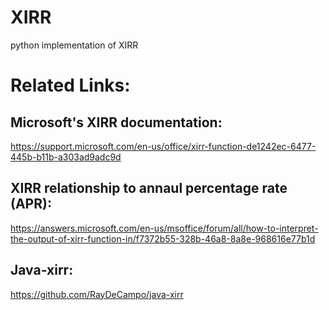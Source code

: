 # XIRR
python implementation of XIRR

# Related Links: 

## Microsoft's XIRR documentation: 
https://support.microsoft.com/en-us/office/xirr-function-de1242ec-6477-445b-b11b-a303ad9adc9d

## XIRR relationship to annaul percentage rate (APR): 
https://answers.microsoft.com/en-us/msoffice/forum/all/how-to-interpret-the-output-of-xirr-function-in/f7372b55-328b-46a8-8a8e-968616e77b1d

## Java-xirr: 
https://github.com/RayDeCampo/java-xirr
